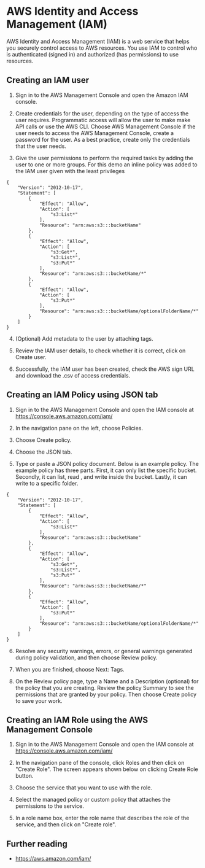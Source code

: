 # AWS Identity and Access Management (IAM)

AWS Identity and Access Management (IAM) is a web service that helps you securely control access to AWS resources. You use IAM to control who is authenticated (signed in) and authorized (has permissions) to use resources. 

## Creating an IAM user

1. Sign in to the AWS Management Console and open the Amazon IAM console.

2. Create credentials for the user, depending on the type of access the user requires. Programmatic access will allow the user to make make API calls or use the AWS CLI. Choose AWS Management Console if the user needs to access the AWS Management Console, create a password for the user. As a best practice, create only the credentials that the user needs.

3.  Give the user permissions to perform the required tasks by adding the user to one or more groups. For this demo an inline policy was added to the IAM user given with the least privileges

```
{
    "Version": "2012-10-17",
    "Statement": [
        {
            "Effect": "Allow",
            "Action": [
                "s3:List*"
            ],
            "Resource": "arn:aws:s3:::bucketName"
        },
        {
            "Effect": "Allow",
            "Action": [
                "s3:Get*",
                "s3:List*",
                "s3:Put*"
            ],
            "Resource": "arn:aws:s3:::bucketName/*"
        },
        {
            "Effect": "Allow",
            "Action": [
                "s3:Put*"
            ],
            "Resource": "arn:aws:s3:::bucketName/optionalFolderName/*"
        }
    ]
}
```

4. (Optional) Add metadata to the user by attaching tags.

5. Review the IAM user details, to check whether it is correct, click on Create user.

6. Successfully, the IAM user has been created, check the AWS sign URL and download the .csv of access credentials.

## Creating an IAM Policy using JSON tab

1. Sign in to the AWS Management Console and open the IAM console at https://console.aws.amazon.com/iam/

2. In the navigation pane on the left, choose Policies.

3. Choose Create policy.

4. Choose the JSON tab.

5. Type or paste a JSON policy document. Below is an example policy. The example policy has three parts. First, it can only list the specific bucket. Secondly, it can list, read , and write inside the bucket. Lastly, it can write to a specific folder.

```
{
    "Version": "2012-10-17",
    "Statement": [
        {
            "Effect": "Allow",
            "Action": [
                "s3:List*"
            ],
            "Resource": "arn:aws:s3:::bucketName"
        },
        {
            "Effect": "Allow",
            "Action": [
                "s3:Get*",
                "s3:List*",
                "s3:Put*"
            ],
            "Resource": "arn:aws:s3:::bucketName/*"
        },
        {
            "Effect": "Allow",
            "Action": [
                "s3:Put*"
            ],
            "Resource": "arn:aws:s3:::bucketName/optionalFolderName/*"
        }
    ]
}
```

6. Resolve any security warnings, errors, or general warnings generated during policy validation, and then choose Review policy.

7. When you are finished, choose Next: Tags.

8. On the Review policy page, type a Name and a Description (optional) for the policy that you are creating. Review the policy Summary to see the permissions that are granted by your policy. Then choose Create policy to save your work.

## Creating an IAM Role using the AWS Management Console

1. Sign in to the AWS Management Console and open the IAM console at https://console.aws.amazon.com/iam/

2. In the navigation pane of the console, click Roles and then click on "Create Role". The screen appears shown below on clicking Create Role button.

3. Choose the service that you want to use with the role.

4. Select the managed policy or custom policy that attaches the permissions to the service.

5. In a role name box, enter the role name that describes the role of the service, and then click on "Create role".

## Further reading

* https://aws.amazon.com/iam/

